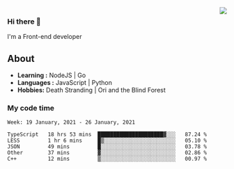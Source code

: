 <img align='right' src="https://github-readme-stats.vercel.app/api?username=strugglebak&show_icons=true">

### Hi there 👋

I'm a Front-end developer

## About

-  **Learning :** NodeJS | Go
-  **Languages :** JavaScript | Python
-  **Hobbies:** Death Stranding | Ori and the Blind Forest

### My code time

<!--START_SECTION:waka-->
```text
Week: 19 January, 2021 - 26 January, 2021

TypeScript   18 hrs 53 mins  █████████████████████▓░░░   87.24 % 
LESS         1 hr 6 mins     █▒░░░░░░░░░░░░░░░░░░░░░░░   05.10 % 
JSON         49 mins         █░░░░░░░░░░░░░░░░░░░░░░░░   03.78 % 
Other        37 mins         ▓░░░░░░░░░░░░░░░░░░░░░░░░   02.86 % 
C++          12 mins         ▒░░░░░░░░░░░░░░░░░░░░░░░░   00.97 % 
```
<!--END_SECTION:waka-->
